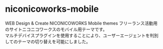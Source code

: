 # niconicoworks-mobile
WEB Design &amp; Create NICONICOWORKS Mobile themes
フリーランス活動用のサイトニコニコワークスのモバイル用テーマです。<br>
マルチデバイスプラグインを使用することにより、ユーザーエージェントを判別してのテーマの切り替えを可能にしました。
